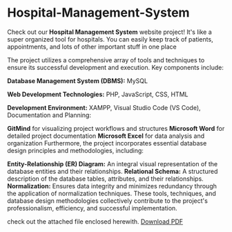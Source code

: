 # Hospital-Management-System
Check out our __Hospital Management System__ website project! It's like a super organized tool for hospitals. You can easily keep track of patients, appointments, and lots of other important stuff in one place

The project utilizes a comprehensive array of tools and techniques to ensure its successful development and execution.
Key components include:

__Database Management System (DBMS):__
MySQL

__Web Development Technologies:__
PHP, JavaScript, CSS, HTML

__Development Environment:__
XAMPP, Visual Studio Code (VS Code), Documentation and Planning:

__GitMind__ for visualizing project workflows and structures
__Microsoft Word__ for detailed project documentation
__Microsoft Excel__ for data analysis and organization
Furthermore, the project incorporates essential database design principles and methodologies, including:

__Entity-Relationship (ER) Diagram:__ An integral visual representation of the database entities and their relationships.
__Relational Schema:__ A structured description of the database tables, attributes, and their relationships.
__Normalization:__ Ensures data integrity and minimizes redundancy through the application of normalization techniques.
These tools, techniques, and database design methodologies collectively contribute to the project's professionalism, efficiency, and successful implementation.

check out the attached file enclosed herewith.
[Download PDF]([https://example.com/path-to-your-pdf-file.pdf](https://drive.google.com/file/d/124vwpe9zXkkQzaNNgu7zhqwA66W7teoT/view?usp=drive_link)https://drive.google.com/file/d/124vwpe9zXkkQzaNNgu7zhqwA66W7teoT/view?usp=drive_link)
